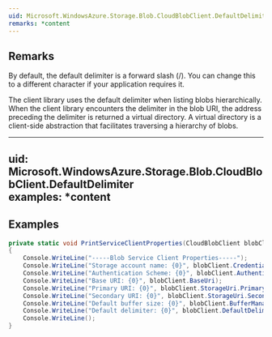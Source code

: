 ```yaml
---  
uid: Microsoft.WindowsAzure.Storage.Blob.CloudBlobClient.DefaultDelimiter  
remarks: *content  
---  
```

  
## Remarks  
 By default, the default delimiter is a forward slash (/). You can change this to a different character if your application requires it.  
  
 The client library uses the default delimiter when listing blobs hierarchically. When the client library encounters the delimiter in the blob URI, the address preceding the delimiter is returned a virtual directory. A virtual directory is a client-side abstraction that facilitates traversing a hierarchy of blobs.  
  
---  
uid: Microsoft.WindowsAzure.Storage.Blob.CloudBlobClient.DefaultDelimiter  
examples: *content  
---  
  
## Examples  
  
```c#  
private static void PrintServiceClientProperties(CloudBlobClient blobClient)  
{  
    Console.WriteLine("-----Blob Service Client Properties-----");  
    Console.WriteLine("Storage account name: {0}", blobClient.Credentials.AccountName);  
    Console.WriteLine("Authentication Scheme: {0}", blobClient.AuthenticationScheme);  
    Console.WriteLine("Base URI: {0}", blobClient.BaseUri);  
    Console.WriteLine("Primary URI: {0}", blobClient.StorageUri.PrimaryUri);  
    Console.WriteLine("Secondary URI: {0}", blobClient.StorageUri.SecondaryUri);  
    Console.WriteLine("Default buffer size: {0}", blobClient.BufferManager.GetDefaultBufferSize());  
    Console.WriteLine("Default delimiter: {0}", blobClient.DefaultDelimiter);  
    Console.WriteLine();  
}  
```